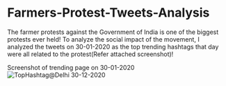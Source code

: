 # Farmers-Protest-Tweets-Analysis

The farmer protests against the Government of India is one of the biggest protests ever held! To analyze the social impact of the movement, I analyzed the tweets on 30-01-2020 as the top trending hashtags that day were all related to the protest(Refer attached screenshot)!

Screenshot of trending page on 30-01-2020![TopHashtag@Delhi 30-12-2020](https://user-images.githubusercontent.com/49980787/114103389-aef31b80-98e6-11eb-9f34-ec9037e16fbd.png)
